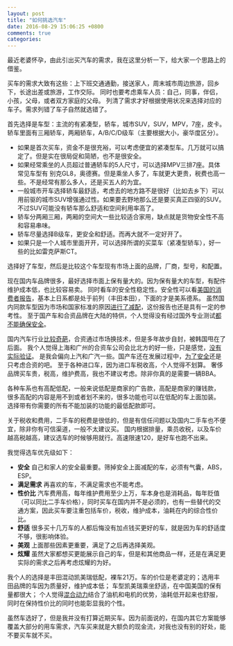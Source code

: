 ```yaml
---
layout: post
title: "如何挑选汽车"
date: 2016-08-29 15:06:25 +0800
comments: true
categories: 
---
```


最近老婆怀孕，由此引出买汽车的需求，我在这里分析一下，给大家一个思路上的借鉴。

买车的需求大致有这些：上下班交通通勤，接送家人，周末城市周边旅游，回乡下，长途出差或旅游，工作交际。
同时也要考虑乘车人员：自己，同事，伴侣，小孩，父母，或者双方家庭的父母。
列清了需求才好根据使用状况来选择对应的车子。需求列错了车子自然就选错了。

首先选择是车型：主流的有紧凑型，轿车，城市SUV，SUV，MPV，7座，皮卡。
轿车里面有三厢轿车，两厢轿车，A/B/C/D级车（主要根据大小，豪华度区分）。

- 如果是首次买车，资金不是很充裕，可以考虑便宜的紧凑型车。几万就可以搞定了。但是实在很局促和简陋，也不是很安全。
- 如果经常乘坐的人员超过普通轿车的5人尺寸，可以选择MPV三排7座。具体常见车型有 别克GL8，奥德赛。但是乘坐人多了，车就更大更贵，税费也高一些。不是经常有那么多人，还是买五人的为宜。
- 一般城市开车选择轿车最舒适，考虑去的地方路不是很好（比如去乡下）可以用前驱的城市SUV增强通过性。如果要去野地那么还是要买真正四驱的SUV。不过SUV可能没有轿车那么舒适和空间利用率高了。
- 轿车分两厢三厢，两厢的空间大一些比较适合家用，缺点就是货物安全性不高和容易串味。
- 轿车尽量选择B级车，更安全和舒适。而再大就不一定好开了。
- 如果只是一个人城市里面开开，可以选择所谓的买菜车（紧凑型轿车），好一些的比如雷克萨斯CT。

选择好了车型，然后是比较这个车型现有市场上面的品牌，厂商，型号，和配置。

现在国内车品牌很多，最好选择市面上保有量大的。因为保有量大的车型，有配件维护成本低，也比较容易卖。
同时看车的安全性稳定性。安全性可以看[美国的消费者报告](http://news.che.com/zt_2818.htm)，基本上日系都是处于前列（丰田本田），下面的才是美系德系。
虽然国内同款车型因为市场和国家标准的原因[进行了减配](http://news.163.com/special/reviews/car0407.html)，这份报告也还是具有一定的参考性。
至于国产车和合资品牌在大陆的特供，个人觉得没有经过国外专业测试[都不能确保安全](https://www.zhihu.com/question/24372200)。

国内汽车行业[比较奇葩](https://www.zhihu.com/question/21049544)，合资通过市场换技术，但是多年故步自封，被韩国甩在了后面。
我个人觉得上海和广州的合资车公司会比北方的好一些，只是感觉，[没有实际验证](https://www.zhihu.com/question/36398803)。
是我会偏向上汽和广汽一些。国产车还在发展过程中，[为了安全](https://www.zhihu.com/question/33300702)还是只考虑合资的吧。
至于各种进口车，因为进口车税收高，个人觉得不划算。
奢侈品牌买车贵，税高，维护费高，我也不建议考虑。除非你真的是需要一辆BBA。

各种车系也有高配低配，一般来说低配是商家的广告款，高配是商家的赚钱款，
很多高配的内容是用不到或者划不来的，很多功能也可以在低配的车上面加装。
选择带有你需要的所有不能加装的功能的最低配款即可。

关于税收和费用，二手车的税费是很低的，但是有信任问题以及国内二手车也不便宜，除非你有可信渠道，一般不太建议买。
国内根据排量，乘员收税，以及车价越高税越高，建议选车的时候够用就行。高速限速120，是好车也跑不出来。

我觉得选车优先级如下：

- **安全** 自己和家人的安全最重要。筛掉安全上面减配的车，必须有气囊，ABS，ESP。
- **满足需求** 再喜欢的车，不满足需求也不能考虑。
- **性价比** 汽车费用高，每年维护费用至少上万，车本身也是消耗品，每年贬值（可以同比二手车价格），同时买车在国内并不是必须的，也有一些替代的交通方案，因此买车要注重包括车价，税收，维护成本，油耗在内的综合性价比。
- **舒适** 很多买十几万车的人都后悔没有加点钱买更好的车，就是因为车的舒适度不够，很影响体验。
- **美观** 上面那些因素更重要，满足了之后再选择美观。
- **炫耀** 虽然大家都想买更能展示自己的车，但是和其他商品一样，还是在满足更实际的需求之后再考虑炫耀的为好。

我个人的选择是丰田混动凯美瑞低配，裸车21万。车的价位是老婆定的；选用丰田品牌的车因为质量好，维护成本低；
车型凯美瑞乘坐舒适，在中国美国的保有量都很大；
个人觉得[混合动力](https://www.zhihu.com/question/35514426)结合了油机和电机的优势，油耗低开起来也舒服，同时在保持性价比的同时也能彰显我的个性。

虽然车选好了，但是我并没有打算近期买车。因为前面说的，在国内其它方案能够覆盖大部分的用车需求，汽车买来就是大额负的现金流，对我也没有别的好处，能不要买车就不买。
